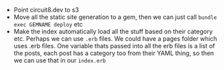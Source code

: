 - Point circuit8.dev to s3
- Move all the static site generation to a gem, then we can just call `bundle exec GEMNAME deploy` etc
- Make the index automatically load all the stuff based on their category etc. Perhaps we can use `.erb` files. We could have a pages folder which uses .erb files. One variable thats passed into all the erb files is a list of the posts, each post has a category too from their YAML thing, so then we can use that in our `index.erb`
